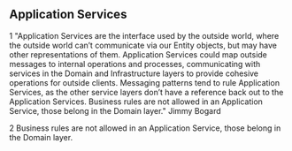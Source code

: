## Application Services

1
"Application Services are the interface used by the outside world, where the outside world can’t communicate via our Entity objects, but may have other representations of them.  Application Services could map outside messages to internal operations and processes, communicating with services in the Domain and Infrastructure layers to provide cohesive operations for outside clients.  Messaging patterns tend to rule Application Services, as the other service layers don’t have a reference back out to the Application Services.  Business rules are not allowed in an Application Service, those belong in the Domain layer." Jimmy Bogard

2
Business rules are not allowed in an Application Service, those belong in the Domain layer.

